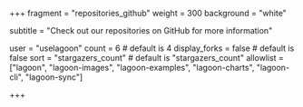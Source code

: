 +++
fragment = "repositories_github"
weight = 300
background = "white"

subtitle = "Check out our repositories on GitHub for more information"

user = "uselagoon"
count = 6 # default is 4
display_forks = false # default is false
sort = "stargazers_count" # default is "stargazers_count"
allowlist = ["lagoon", "lagoon-images", "lagoon-examples", "lagoon-charts", "lagoon-cli", "lagoon-sync"]

+++

